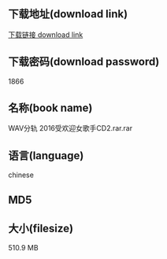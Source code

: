 ## 下载地址(download link)
[下载链接 download link](https://tutu365.netlify.app/?s=WAV%E5%88%86%E8%BD%A8+2016%E5%8F%97%E6%AC%A2%E8%BF%8E%E5%A5%B3%E6%AD%8C%E6%89%8BCD2.rar)

## 下载密码(download password)
1866

## 名称(book name)
WAV分轨 2016受欢迎女歌手CD2.rar.rar

## 语言(language)
chinese

## MD5


## 大小(filesize)
510.9 MB

